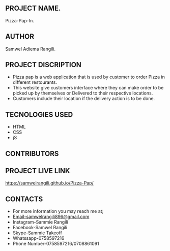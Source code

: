 
## PROJECT NAME.
Pizza-Pap-In.

## AUTHOR
Samwel Adiema Rangili.

## PROJECT DISCRIPTION
* Pizza pap is a web application that is used by customer to order Pizza in different restourants.
* This website give customers interface where they can make order to be picked up by themselves or Delivered to their respective locations.
* Customers include their location if the delivery action is to be done.

## TECNOLOGIES USED
* HTML
* CSS
* jS
## CONTRIBUTORS

## PROJECT LIVE LINK
 https://samwelrangili.github.io/Pizza-Pap/

 ## CONTACTS
* For more information you may reach me at;
* Email-samwelrangili896@gmail.com
* Instagram-Sammie Rangili
* Facebook-Samwel Rangili
* Skype-Sammie Takeoff
* Whatssapp-0758597216
* Phone Number-0758597216/0708861091
